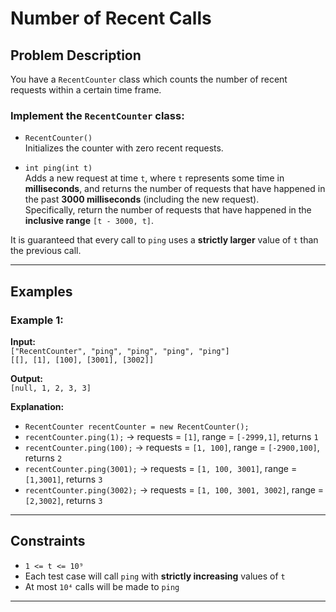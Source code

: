 #  Number of Recent Calls

## Problem Description

You have a `RecentCounter` class which counts the number of recent requests within a certain time frame.

### Implement the `RecentCounter` class:

* `RecentCounter()`  
  Initializes the counter with zero recent requests.

* `int ping(int t)`  
  Adds a new request at time `t`, where `t` represents some time in **milliseconds**, and returns the number of requests that have happened in the past **3000 milliseconds** (including the new request).  
  Specifically, return the number of requests that have happened in the **inclusive range** `[t - 3000, t]`.

It is guaranteed that every call to `ping` uses a **strictly larger** value of `t` than the previous call.

---

## Examples

### Example 1:

**Input:**  
`["RecentCounter", "ping", "ping", "ping", "ping"]`  
`[[], [1], [100], [3001], [3002]]`  

**Output:**  
`[null, 1, 2, 3, 3]`  

**Explanation:**

* `RecentCounter recentCounter = new RecentCounter();`  
* `recentCounter.ping(1);` → requests = `[1]`, range = `[-2999,1]`, returns `1`  
* `recentCounter.ping(100);` → requests = `[1, 100]`, range = `[-2900,100]`, returns `2`  
* `recentCounter.ping(3001);` → requests = `[1, 100, 3001]`, range = `[1,3001]`, returns `3`  
* `recentCounter.ping(3002);` → requests = `[1, 100, 3001, 3002]`, range = `[2,3002]`, returns `3`  

---

## Constraints

* `1 <= t <= 10⁹`  
* Each test case will call `ping` with **strictly increasing** values of `t`  
* At most `10⁴` calls will be made to `ping`

---
